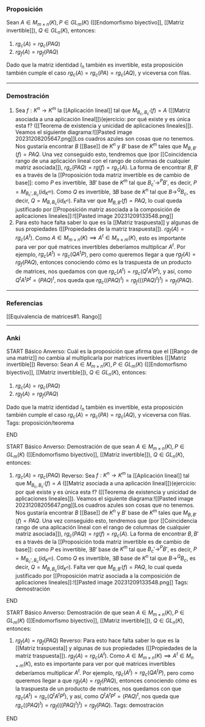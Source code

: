 ### Proposición

Sean $A \in M_{m \times n} (K), P \in GL_m (K)$ ([[Endomorfismo biyectivo]], [[Matriz invertible]]), $Q \in GL_n (K)$, entonces:
1) $rg_c (A) = rg_c (PAQ)$
2) $rg_f (A) = rg_f (PAQ)$

Dado que la matriz identidad $I_n$ también es invertible, esta proposición también cumple el caso $rg_c (A) = rg_c(PA) = rg_c(AQ)$, y viceversa con filas. 

---
### Demostración

1) Sea $f : K^n \rightarrow K^m$ la [[Aplicación lineal]] tal que $M_{B_c, B_c'} (f) = A$ ([[Matriz asociada a una aplicación lineal]])(ejercicio: por qué existe y es única esta f? ([[Teorema de existencia y unicidad de aplicaciones lineales]]). Veamos el siguiente diagrama:![[Pasted image 20231208205647.png]]Los cuadros azules son cosas que no tenemos. Nos gustaría encontrar $B$ [[Base]] de $K^n$ y $B'$ base de $K^m$ tales que $M_{B,B'} (f) = PAQ$. Una vez conseguido esto, tendremos que (por [[Coincidencia rango de una aplicación lineal con el rango de columnas de cualquier matriz asociada]]), $rg_c (PAQ) = rg(f) = rg_c(A)$. La forma de encontrar $B, B'$ es a través de la [[Proposición toda matriz invertible es de cambio de base]]: como $P$ es invertible, $\exists B'$ base de $K^m$ tal que $B_c' \rightarrow^P B'$, es decir, $P = M_{B_c', B_c} (id_{K^m})$. Como $Q$ es invertible, $\exists B$ base de $K^n$ tal que $B \rightarrow^Q B_c$, es decir, $Q = M_{B,B_c} (id_{K^n})$. Falta ver que $M_{B,B'} (f) = PAQ$, lo cual queda justificado por [[Proposición matriz asociada a la composición de aplicaciones lineales]]:![[Pasted image 20231209133548.png]]
2) Para esto hace falta saber lo que es la [[Matriz traspuesta]] y algunas de sus propiedades ([[Propiedades de la matriz traspuesta]]). $rg_f(A) = rg_c(A^t)$. Como $A \in M_{m \times n} (K) \implies A^t \in M_{n \times m} (K)$, esto es importante para ver por qué matrices invertibles deberíamos multiplicar $A^t$. Por ejemplo, $rg_c(A^t) = rg_c(QA^tP)$, pero como queremos llegar a que $rg_f(A) = rg_f(PAQ)$, entonces conociendo cómo es la traspuesta de un producto de matrices, nos quedamos con que $rg_c(A^t) = rg_c(Q^tA^tP^t)$, y así, como $Q^tA^tP^t = (PAQ)^t$, nos queda que $rg_c((PAQ)^t) = rg_f(((PAQ)^t)^t) = rg_f(PAQ)$. 

---
### Referencias

[[Equivalencia de matrices#1. Rango]]

---
### Anki

START
Básico
Anverso: Cuál es la proposición que afirma que el [[Rango de una matriz]] no cambia al multiplicarla por matrices invertibles ([[Matriz invertible]])
Reverso: Sean $A \in M_{m \times n} (K), P \in GL_m (K)$ ([[Endomorfismo biyectivo]], [[Matriz invertible]]), $Q \in GL_n (K)$, entonces:
1) $rg_c (A) = rg_c (PAQ)$
2) $rg_f (A) = rg_f (PAQ)$

Dado que la matriz identidad $I_n$ también es invertible, esta proposición también cumple el caso $rg_c (A) = rg_c(PA) = rg_c(AQ)$, y viceversa con filas. 
Tags: proposición/teorema
<!--ID: 1704822883722-->
END

START
Básico
Anverso: Demostración de que sean $A \in M_{m \times n} (K), P \in GL_m (K)$ ([[Endomorfismo biyectivo]], [[Matriz invertible]]), $Q \in GL_n (K)$, entonces:
1) $rg_c (A) = rg_c (PAQ)$
Reverso: Sea $f : K^n \rightarrow K^m$ la [[Aplicación lineal]] tal que $M_{B_c, B_c'} (f) = A$ ([[Matriz asociada a una aplicación lineal]])(ejercicio: por qué existe y es única esta f? ([[Teorema de existencia y unicidad de aplicaciones lineales]]). Veamos el siguiente diagrama:![[Pasted image 20231208205647.png]]Los cuadros azules son cosas que no tenemos. Nos gustaría encontrar $B$ [[Base]] de $K^n$ y $B'$ base de $K^m$ tales que $M_{B,B'} (f) = PAQ$. Una vez conseguido esto, tendremos que (por [[Coincidencia rango de una aplicación lineal con el rango de columnas de cualquier matriz asociada]]), $rg_c (PAQ) = rg(f) = rg_c(A)$. La forma de encontrar $B, B'$ es a través de la [[Proposición toda matriz invertible es de cambio de base]]: como $P$ es invertible, $\exists B'$ base de $K^m$ tal que $B_c' \rightarrow^P B'$, es decir, $P = M_{B_c', B_c} (id_{K^m})$. Como $Q$ es invertible, $\exists B$ base de $K^n$ tal que $B \rightarrow^Q B_c$, es decir, $Q = M_{B,B_c} (id_{K^n})$. Falta ver que $M_{B,B'} (f) = PAQ$, lo cual queda justificado por [[Proposición matriz asociada a la composición de aplicaciones lineales]]:![[Pasted image 20231209133548.png]]
Tags: demostración
<!--ID: 1704822883725-->
END

START
Básico
Anverso: Demostración de que sean $A \in M_{m \times n} (K), P \in GL_m (K)$ ([[Endomorfismo biyectivo]], [[Matriz invertible]]), $Q \in GL_n (K)$, entonces:
1) $rg_f (A) = rg_f (PAQ)$
Reverso: Para esto hace falta saber lo que es la [[Matriz traspuesta]] y algunas de sus propiedades ([[Propiedades de la matriz traspuesta]]). $rg_f(A) = rg_c(A^t)$. Como $A \in M_{m \times n} (K) \implies A^t \in M_{n \times m} (K)$, esto es importante para ver por qué matrices invertibles deberíamos multiplicar $A^t$. Por ejemplo, $rg_c(A^t) = rg_c(QA^tP)$, pero como queremos llegar a que $rg_f(A) = rg_f(PAQ)$, entonces conociendo cómo es la traspuesta de un producto de matrices, nos quedamos con que $rg_c(A^t) = rg_c(Q^tA^tP^t)$, y así, como $Q^tA^tP^t = (PAQ)^t$, nos queda que $rg_c((PAQ)^t) = rg_f(((PAQ)^t)^t) = rg_f(PAQ)$. 
Tags: demostración
<!--ID: 1704822883729-->
END